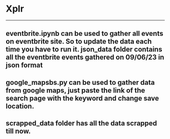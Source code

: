 # Xplr
---
eventbrite.ipynb can be used to gather all events on eventbrite site. So to update the data each time you have to run it.
json_data folder contains all the eventbrite events gathered on 09/06/23 in json format 
---
google_mapsbs.py can be used to gather data from google maps, just paste the link of the search page with the keyword and change save location.
---
scrapped_data folder has all the data scrapped till now.
---
